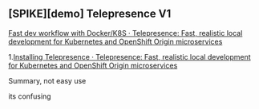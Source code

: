 
## [SPIKE][demo] Telepresence V1

[Fast dev workflow with Docker/K8S · Telepresence: Fast, realistic local development for Kubernetes and OpenShift Origin microservices](https://www.telepresence.io/tutorials/docker.html)

1.[Installing Telepresence · Telepresence: Fast, realistic local development for Kubernetes and OpenShift Origin microservices](https://www.telepresence.io/reference/install)

Summary, not easy use

its confusing
